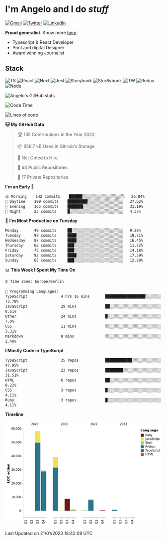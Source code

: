 # I'm Angelo and I do _stuff_

[![Gmail](https://img.shields.io/badge/Gmail-D14836?style=for-the-badge&logo=gmail&logoColor=white)](mailto:oiangelodias@gmail.com)
[![Twitter](https://img.shields.io/badge/Twitter-1DA1F2?style=for-the-badge&logo=twitter&logoColor=white)](https://www.twitter.com/oicronofobico)
[![LinkedIn](https://img.shields.io/badge/LinkedIn-0077B5?style=for-the-badge&logo=linkedin&logoColor=white)](https://www.linkedin.com/in/angelod1as/)

**Proud generalist**. Know more [here](http://www.angelodias.com.br/).

- Typescript & React Developer
- Print and digital Designer
- Award winning Journalist

## Stack

![TS](https://img.shields.io/badge/TypeScript-007ACC?style=for-the-badge&logo=typescript&logoColor=white)
![React](https://img.shields.io/badge/React-20232A?style=for-the-badge&logo=react&logoColor=61DAFB)
![Next](https://img.shields.io/badge/next.js-000000?style=for-the-badge&logo=nextdotjs&logoColor=white)
![Jest](https://img.shields.io/badge/Jest-C21325?style=for-the-badge&logo=jest&logoColor=white)
![Storybook](https://img.shields.io/badge/storybook-FF4785?style=for-the-badge&logo=storybook&logoColor=white)
![Stor6ybook](https://img.shields.io/badge/Figma-F24E1E?style=for-the-badge&logo=figma&logoColor=white)
![TW](https://img.shields.io/badge/Tailwind_CSS-38B2AC?style=for-the-badge&logo=tailwind-css&logoColor=white)
![Redux](https://img.shields.io/badge/Redux-593D88?style=for-the-badge&logo=redux&logoColor=white)
![Node](https://img.shields.io/badge/Node.js-339933?style=for-the-badge&logo=nodedotjs&logoColor=white)

![Angelo's GitHub stats](https://github-readme-stats.vercel.app/api?username=angelod1as&show_icons=true&theme=dark)

<!--START_SECTION:waka-->
![Code Time](http://img.shields.io/badge/Code%20Time-2%2C404%20hrs%2031%20mins-blue)

![Lines of code](https://img.shields.io/badge/From%20Hello%20World%20I%27ve%20Written-146%20Thousand%20lines%20of%20code-blue)

**🐱 My GitHub Data** 

> 🏆 135 Contributions in the Year 2023
 > 
> 📦 658.7 kB Used in GitHub's Storage 
 > 
> 🚫 Not Opted to Hire
 > 
> 📜 63 Public Repositories 
 > 
> 🔑 17 Private Repositories  
 > 
**I'm an Early 🐤** 

```text
🌞 Morning    142 commits    ██████░░░░░░░░░░░░░░░░░░░   26.84% 
🌆 Daytime    199 commits    █████████░░░░░░░░░░░░░░░░   37.62% 
🌃 Evening    165 commits    ███████░░░░░░░░░░░░░░░░░░   31.19% 
🌙 Night      23 commits     █░░░░░░░░░░░░░░░░░░░░░░░░   4.35%

```
📅 **I'm Most Productive on Tuesday** 

```text
Monday       49 commits     ██░░░░░░░░░░░░░░░░░░░░░░░   9.26% 
Tuesday      99 commits     ████░░░░░░░░░░░░░░░░░░░░░   18.71% 
Wednesday    87 commits     ████░░░░░░░░░░░░░░░░░░░░░   16.45% 
Thursday     62 commits     ███░░░░░░░░░░░░░░░░░░░░░░   11.72% 
Friday       75 commits     ███░░░░░░░░░░░░░░░░░░░░░░   14.18% 
Saturday     92 commits     ████░░░░░░░░░░░░░░░░░░░░░   17.39% 
Sunday       65 commits     ███░░░░░░░░░░░░░░░░░░░░░░   12.29%

```


📊 **This Week I Spent My Time On** 

```text
⌚︎ Time Zone: Europe/Berlin

💬 Programming Languages: 
TypeScript               4 hrs 16 mins       ██████████████████░░░░░░░   73.78% 
JavaScript               29 mins             ██░░░░░░░░░░░░░░░░░░░░░░░   8.61% 
Other                    24 mins             █░░░░░░░░░░░░░░░░░░░░░░░░   7.0% 
CSS                      11 mins             ░░░░░░░░░░░░░░░░░░░░░░░░░   3.31% 
Markdown                 8 mins              ░░░░░░░░░░░░░░░░░░░░░░░░░   2.48%

```

**I Mostly Code in TypeScript** 

```text
TypeScript               35 repos            ████████████░░░░░░░░░░░░░   47.95% 
JavaScript               23 repos            ████████░░░░░░░░░░░░░░░░░   31.51% 
HTML                     6 repos             ██░░░░░░░░░░░░░░░░░░░░░░░   8.22% 
CSS                      3 repos             █░░░░░░░░░░░░░░░░░░░░░░░░   4.11% 
Ruby                     3 repos             █░░░░░░░░░░░░░░░░░░░░░░░░   4.11%

```


**Timeline**

![Chart not found](https://raw.githubusercontent.com/angelod1as/angelod1as/main/charts/bar_graph.png) 


 Last Updated on 21/01/2023 18:42:08 UTC
<!--END_SECTION:waka-->
